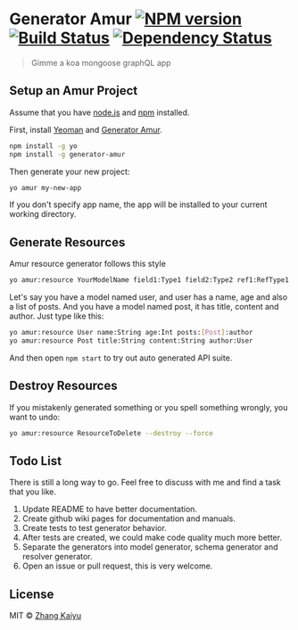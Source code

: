 # Generator Amur [![NPM version][npm-image]][npm-url] [![Build Status][travis-image]][travis-url] [![Dependency Status][daviddm-image]][daviddm-url]
> Gimme a koa mongoose graphQL app

## Setup an Amur Project

Assume that you have [node.js](https://nodejs.org/) and [npm](https://www.npmjs.com/) installed.

First, install [Yeoman](http://yeoman.io) and [Generator Amur](https://github.com/zhangkaiyulw/generator-amur/).

```bash
npm install -g yo
npm install -g generator-amur
```

Then generate your new project:

```bash
yo amur my-new-app
```

If you don't specify app name, the app will be installed to your current working directory.

## Generate Resources

Amur resource generator follows this style

``` bash
yo amur:resource YourModelName field1:Type1 field2:Type2 ref1:RefType1 ref2:RefType2:foreignKey
```

Let's say you have a model named user, and user has a name, age and also a list of posts.
And you have a model named post, it has title, content and author. Just type like this:

``` bash
yo amur:resource User name:String age:Int posts:[Post]:author
yo amur:resource Post title:String content:String author:User
```

And then open `npm start` to try out auto generated API suite.

## Destroy Resources

If you mistakenly generated something or you spell something wrongly, you want to undo:

``` bash
yo amur:resource ResourceToDelete --destroy --force
```

## Todo List

There is still a long way to go. Feel free to discuss with me and find a task that you like.

1. Update README to have better documentation.
2. Create github wiki pages for documentation and manuals.
3. Create tests to test generator behavior.
4. After tests are created, we could make code quality much more better.
5. Separate the generators into model generator, schema generator and resolver generator.
6. Open an issue or pull request, this is very welcome.

## License

MIT © [Zhang Kaiyu](https://github.com/zhangkaiyulw)


[npm-image]: https://badge.fury.io/js/generator-amur.svg
[npm-url]: https://npmjs.org/package/generator-amur
[travis-image]: https://travis-ci.org/zhangkaiyulw/generator-amur.svg?branch=master
[travis-url]: https://travis-ci.org/zhangkaiyulw/generator-amur
[daviddm-image]: https://david-dm.org/zhangkaiyulw/generator-amur.svg?theme=shields.io
[daviddm-url]: https://david-dm.org/zhangkaiyulw/generator-amur

